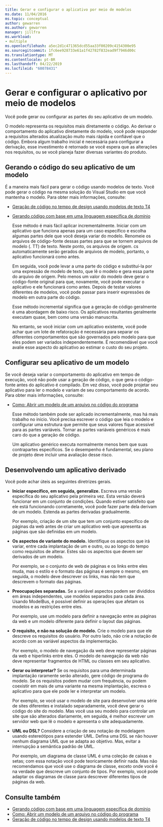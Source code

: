 ```yaml
---
title: Gerar e configurar o aplicativo por meio de modelos
ms.date: 11/04/2016
ms.topic: conceptual
author: gewarren
ms.author: gewarren
manager: jillfra
ms.workload:
- multiple
ms.openlocfilehash: a5ec2d1c471365dcd55aa33f00209c4154300e95
ms.sourcegitcommit: 1fc6ee928733e61a1f42782f832ead9f7946d00c
ms.translationtype: MT
ms.contentlocale: pt-BR
ms.lasthandoff: 04/22/2019
ms.locfileid: "60078431"
---
```

# <a name="generate-and-configure-your-app-from-models"></a>Gerar e configurar o aplicativo por meio de modelos
Você pode gerar ou configurar as partes do seu aplicativo de um modelo.

 O modelo representa os requisitos mais diretamente o código. Ao derivar o comportamento do aplicativo diretamente do modelo, você pode responder a requisitos alterados atualização muito mais rápida e confiável que o código. Embora algum trabalho inicial é necessária para configurar a derivação, esse investimento é retornado se você espera que as alterações nos requisitos, ou se você planeja fazer diversas variantes do produto.

## <a name="generating-the-code-of-your-application-from-a-model"></a>Gerando o código do seu aplicativo de um modelo
 É a maneira mais fácil para gerar o código usando modelos de texto. Você pode gerar o código na mesma solução do Visual Studio em que você mantenha o modelo. Para obter mais informações, consulte:

- [Geração de código no tempo de design usando modelos de texto T4](../modeling/design-time-code-generation-by-using-t4-text-templates.md)

- [Gerando código com base em uma linguagem específica de domínio](../modeling/generating-code-from-a-domain-specific-language.md)

  Esse método é mais fácil aplicar incrementalmente. Iniciar com um aplicativo que funciona apenas para um caso específico e escolha algumas partes dele que você deseja variar do modelo. Renomeie os arquivos de código-fonte dessas partes para que se tornem arquivos de modelo (. TT) de texto. Neste ponto, os arquivos de origem. cs automaticamente serão gerados de arquivos de modelo, portanto, o aplicativo funcionará como antes.

  Em seguida, você pode levar a uma parte do código e substituí-la por uma expressão de modelo de texto, que lê o modelo e gera essa parte do arquivo de origem. Pelo menos um valor do modelo deve gerar o código-fonte original para que, novamente, você pode executar o aplicativo e ele funcionará como antes. Depois de testar valores diferentes de modelos, você pode passar para inserir expressões de modelo em outra parte do código.

  Esse método incremental significa que a geração de código geralmente é uma abordagem de baixo risco. Os aplicativos resultantes geralmente executam quase, bem como uma versão manuscrita.

  No entanto, se você iniciar com um aplicativo existente, você pode achar que um lote de refatoração é necessária para separar os diferentes comportamentos que são governados pelo modelo para que eles podem ser variados independentemente. É recomendável que você avalie esse aspecto do aplicativo ao estimar o custo do seu projeto.

## <a name="configuring-your-application-from-a-model"></a>Configurar seu aplicativo de um modelo
 Se você deseja variar o comportamento do aplicativo em tempo de execução, você não pode usar a geração de código, o que gera o código-fonte antes do aplicativo é compilado. Em vez disso, você pode projetar seu aplicativo para ler o modelo e variam de seu comportamento de acordo. Para obter mais informações, consulte:

- [Como: Abrir um modelo de um arquivo no código do programa](../modeling/how-to-open-a-model-from-file-in-program-code.md)

  Esse método também pode ser aplicado incrementalmente, mas há mais trabalho no início. Você precisa escrever o código que leia o modelo e configurar uma estrutura que permite que seus valores fique acessível para as partes variáveis. Tornar as partes variáveis genéricos é mais caro do que a geração de código.

  Um aplicativo genérico executa normalmente menos bem que suas contrapartes específicos. Se o desempenho é fundamental, seu plano de projeto deve incluir uma avaliação desse risco.

## <a name="developing-a-derived-application"></a>Desenvolvendo um aplicativo derivado
 Você pode achar úteis as seguintes diretrizes gerais.

- **Iniciar específico, em seguida, generalize.** Escreva uma versão específica do seu aplicativo pela primeira vez. Esta versão deverá funcionar em um conjunto de condições. Quando estiver satisfeito que ele está funcionando corretamente, você pode fazer parte dela derivam de um modelo. Estenda as partes derivadas gradualmente.

     Por exemplo, criação de um site que tem um conjunto específico de páginas da web antes de criar um aplicativo web que apresenta as páginas que são definidas em um modelo.

- **Os aspectos de variante do modelo.** Identifique os aspectos que irá variar, entre cada implantação de um e outro, ou ao longo do tempo como requisitos de alterar. Estes são os aspectos que devem ser derivados de um modelo.

     Por exemplo, se o conjunto de web de páginas e os links entre eles muda, mas o estilo e o formato das páginas é sempre o mesmo, em seguida, o modelo deve descrever os links, mas não tem que descrevem o formato das páginas.

- **Preocupações separadas.** Se a variável aspectos podem ser divididos em áreas independentes, use modelos separados para cada área. Usando ModelBus, é possível definir as operações que afetam os modelos e as restrições entre eles.

     Por exemplo, use um modelo para definir a navegação entre as páginas da web e um modelo diferente para definir o layout das páginas.

- **O requisito, e não na solução de modelo.** Crie o modelo para que ele descreve os requisitos do usuário. Por outro lado, não crie a notação de acordo com as variável aspectos da implementação.

     Por exemplo, o modelo de navegação da web deve representar páginas da web e hiperlinks entre eles. O modelo de navegação da web não deve representar fragmentos de HTML ou classes em seu aplicativo.

- **Gerar ou interpretar?** Se os requisitos para uma determinada implantação raramente serão alterado, gere código de programa do modelo. Se os requisitos podem mudar com frequência, ou podem coexistir em mais de uma variante na mesma implantação, escreva o aplicativo para que ele pode ler e interpretar um modelo.

     Por exemplo, se você usar o modelo de site para desenvolver uma série de sites diferentes e instalado separadamente, você deve gerar o código do site do modelo. Mas você usa seu modelo para controlar um site que são alterados diariamente, em seguida, é melhor escrever um servidor web que lê o modelo e apresenta o site adequadamente.

- **UML ou DSL?** Considere a criação de seu notação de modelagem usando estereótipos para estender UML. Defina uma DSL se não houver nenhum diagrama UML que se adapta ao objetivo. Mas, evitar a interrupção a semântica padrão de UML.

     Por exemplo, um diagrama de classe UML é uma coleção de caixas e setas; com essa notação você pode teoricamente definir nada. Mas não recomendamos que você use o diagrama de classe, exceto onde você é na verdade que descreve um conjunto de tipos. Por exemplo, você pode adaptar os diagramas de classe para descrever diferentes tipos de páginas da web.

## <a name="see-also"></a>Consulte também

- [Gerando código com base em uma linguagem específica de domínio](../modeling/generating-code-from-a-domain-specific-language.md)
- [Como: Abrir um modelo de um arquivo no código do programa](../modeling/how-to-open-a-model-from-file-in-program-code.md)
- [Geração de código no tempo de design usando modelos de texto T4](../modeling/design-time-code-generation-by-using-t4-text-templates.md)